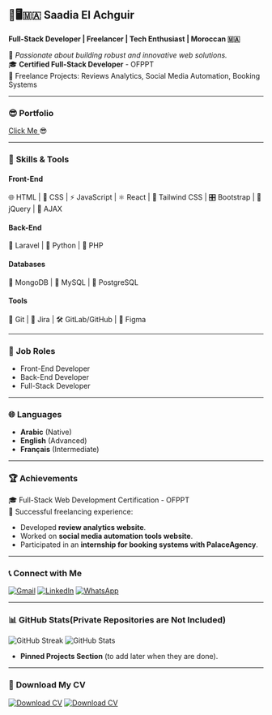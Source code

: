 ## 🧕🖥️🇲🇦 **Saadia El Achguir**  

**Full-Stack Developer | Freelancer | Tech Enthusiast | Moroccan 🇲🇦**  

🌟 *Passionate about building robust and innovative web solutions.*  
🎓 **Certified Full-Stack Developer** - OFPPT  
💼 Freelance Projects: Reviews Analytics, Social Media Automation, Booking Systems  

---
### 😎 **Portfolio**  
[Click Me ](https://saadia-el-achguir.vercel.app/)😎

---

### 🔧 **Skills & Tools**  
#### Front-End  
🌐 HTML | 🎨 CSS | ⚡ JavaScript | ⚛️ React | 🌈 Tailwind CSS | 🎛️ Bootstrap | 💠 jQuery | 🔄 AJAX  
#### Back-End  
🌟 Laravel | 🐍 Python | 🐘 PHP  
#### Databases  
🍃 MongoDB | 🐬 MySQL | 🐘 PostgreSQL  
#### Tools  
📂 Git | 🚦 Jira | 🛠️ GitLab/GitHub | 🎨 Figma  

---

### 💼 **Job Roles**  
- Front-End Developer  
- Back-End Developer  
- Full-Stack Developer  

---

### 🌐 **Languages**  
- **Arabic** (Native)  
- **English** (Advanced)
- **Français** (Intermediate)  

---

### 🏆 **Achievements**  
🎓 Full-Stack Web Development Certification - OFPPT  
🌟 Successful freelancing experience:  
- Developed **review analytics website**.  
- Worked on **social media automation tools website**.  
- Participated in an **internship for booking systems with PalaceAgency**.  

---

### 📞 **Connect with Me**  
[![Gmail](https://img.icons8.com/?size=60&id=P7UIlhbpWzZm&format=png&color=000000)](mailto:saadiaelachguir@gmail.com) [![LinkedIn](https://img.icons8.com/?size=60&id=xuvGCOXi8Wyg&format=png&color=000000)](https://www.linkedin.com/in/saadia-el-achguir-6b38772b2/)  [![WhatsApp](https://img.icons8.com/?size=60&id=A1JUR9NRH7sC&format=png&color=000000)](https://wa.me/+212762386899)  

---

### 📊 **GitHub Stats(Private Repositories are Not Included)**  
![GitHub Streak](https://streak-stats.demolab.com?user=SaadiaEl08&theme=radical) 
![GitHub Stats](https://github-readme-stats.vercel.app/api?username=SaadiaEl08&show_icons=true&include_all_commits=true&theme=radical)

- **Pinned Projects Section** (to add later when they are done).  

--- 
### 📄 **Download My CV**  

[![Download CV](https://img.shields.io/badge/Download%20CV%20eng-PDF-blue?style=for-the-badge)](https://drive.google.com/file/d/1mwfNPzzRotZ0gVnZG2L9-In_ey6oPH2c/view?usp=sharing)
[![Download CV](https://img.shields.io/badge/Download%20CV%20fr-PDF-blue?style=for-the-badge)](https://drive.google.com/file/d/1ASeZTTKmb6LD5RxFed6IeW_UQusnhHei/view?usp=sharing)



